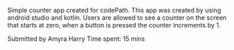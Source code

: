 Simple counter app created for codePath. This app was created by using android studio and kotlin. Users are allowed to see a counter on the screen that starts at zero, when a button is pressed the counter increments by 1.

Submitted by Amyra Harry
Time spent: 15 mins
